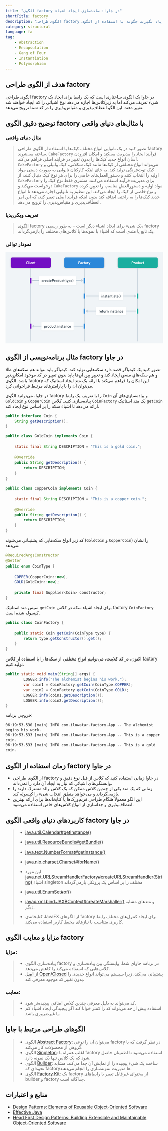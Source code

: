 ```yaml
---
title: "الگوی factory در جاوا: ساده‌سازی ایجاد اشیاء"
shortTitle: factory
description: "الگوی طراحی factory در جاوا را با مثال‌ها و توضیحات دقیق بیاموزید. یاد بگیرید چگونه با استفاده از الگوی factory کدی انعطاف‌پذیر و مقیاس‌پذیر ایجاد کنید. مناسب برای توسعه‌دهندگانی که به دنبال بهبود مهارت‌های طراحی شیءگرا هستند."
category: structural
language: fa
tag:
    - Abstraction
    - Encapsulation
    - Gang of Four
    - Instantiation
    - Polymorphism
---
```


## هدف از الگوی طراحی factory

الگوی طراحی factory در جاوا یک الگوی ساختاری است که یک رابط برای ایجاد یک شیء تعریف می‌کند اما به زیرکلاس‌ها اجازه می‌دهد نوع اشیائی را که ایجاد خواهند شد تغییر دهند. این الگو انعطاف‌پذیری و مقیاس‌پذیری را در کد شما ترویج می‌دهد.

## توضیح دقیق الگوی factory با مثال‌های دنیای واقعی

### مثال دنیای واقعی

> تصور کنید در یک نانوایی انواع مختلف کیک‌ها با استفاده از الگوی طراحی factory ساخته می‌شوند. `CakeFactory` فرآیند ایجاد را مدیریت می‌کند و امکان افزودن آسان انواع جدید کیک‌ها را بدون تغییر در فرآیند اصلی فراهم می‌کند. `CakeFactory` می‌تواند انواع مختلفی از کیک‌ها مانند کیک شکلاتی، کیک وانیلی و کیک توت‌فرنگی تولید کند. به جای اینکه کارکنان نانوایی به صورت دستی مواد اولیه را انتخاب کنند و دستورالعمل‌های خاصی را برای هر نوع کیک دنبال کنند، از `CakeFactory` برای مدیریت فرآیند استفاده می‌کنند. مشتری فقط نوع کیک را درخواست می‌کند و `CakeFactory` مواد اولیه و دستورالعمل مناسب را تعیین کرده و نوع خاصی از کیک را ایجاد می‌کند. این تنظیم به نانوایی اجازه می‌دهد تا انواع جدید کیک‌ها را به راحتی اضافه کند بدون اینکه فرآیند اصلی تغییر کند، که این امر انعطاف‌پذیری و مقیاس‌پذیری را ترویج می‌دهد.

### تعریف ویکی‌پدیا

> الگوی factory یک شیء برای ایجاد اشیاء دیگر است – به طور رسمی، factory یک تابع یا متدی است که اشیاء با نمونه‌ها یا کلاس‌های مختلف را بازمی‌گرداند.

### نمودار توالی

![نمودار توالی factory](./etc/factory-sequence-diagram.png)

## مثال برنامه‌نویسی از الگوی factory در جاوا

تصور کنید یک کیمیاگر قصد دارد سکه‌هایی تولید کند. کیمیاگر باید بتواند هم سکه‌های طلا و هم سکه‌های مسی ایجاد کند و تغییر بین آن‌ها باید بدون تغییر در کد موجود امکان‌پذیر باشد. الگوی factory این امکان را فراهم می‌کند با ارائه یک متد ایجاد استاتیک که می‌توان آن را با پارامترهای مرتبط فراخوانی کرد.

در جاوا، می‌توانید الگوی factory را با تعریف یک رابط `Coin` و پیاده‌سازی‌های آن `GoldCoin` و `CopperCoin` پیاده‌سازی کنید. کلاس `CoinFactory` یک متد استاتیک `getCoin` ارائه می‌دهد تا اشیاء سکه را بر اساس نوع ایجاد کند.

```java
public interface Coin {
    String getDescription();
}
```

```java
public class GoldCoin implements Coin {

    static final String DESCRIPTION = "This is a gold coin.";

    @Override
    public String getDescription() {
        return DESCRIPTION;
    }
}
```

```java
public class CopperCoin implements Coin {
     
    static final String DESCRIPTION = "This is a copper coin.";

    @Override
    public String getDescription() {
        return DESCRIPTION;
    }
}
```

کد زیر انواع سکه‌هایی که پشتیبانی می‌شوند (`GoldCoin` و `CopperCoin`) را نشان می‌دهد.

```java
@RequiredArgsConstructor
@Getter
public enum CoinType {

    COPPER(CopperCoin::new),
    GOLD(GoldCoin::new);

    private final Supplier<Coin> constructor;
}
```

سپس متد استاتیک `getCoin` برای ایجاد اشیاء سکه در کلاس factory `CoinFactory` کپسوله شده است.

```java
public class CoinFactory {

    public static Coin getCoin(CoinType type) {
        return type.getConstructor().get();
    }
}
```

اکنون، در کد کلاینت، می‌توانیم انواع مختلفی از سکه‌ها را با استفاده از کلاس factory تولید کنیم.

```java
public static void main(String[] args) {
        LOGGER.info("The alchemist begins his work.");
        var coin1 = CoinFactory.getCoin(CoinType.COPPER);
        var coin2 = CoinFactory.getCoin(CoinType.GOLD);
        LOGGER.info(coin1.getDescription());
        LOGGER.info(coin2.getDescription());
}
```

خروجی برنامه:

```
06:19:53.530 [main] INFO com.iluwatar.factory.App -- The alchemist begins his work.
06:19:53.533 [main] INFO com.iluwatar.factory.App -- This is a copper coin.
06:19:53.533 [main] INFO com.iluwatar.factory.App -- This is a gold coin.
```

## زمان استفاده از الگوی factory در جاوا

* از الگوی طراحی factory در جاوا زمانی استفاده کنید که کلاس از قبل نوع دقیق و وابستگی‌های اشیائی که نیاز به ایجاد آن دارد را نمی‌داند.
* زمانی که یک متد یکی از چندین کلاس ممکن که یک کلاس والد مشترک دارند را بازمی‌گرداند و می‌خواهد منطق انتخاب شیء را کپسوله کند.
* این الگو معمولاً هنگام طراحی فریم‌ورک‌ها یا کتابخانه‌ها برای ارائه بهترین انعطاف‌پذیری و جداسازی از انواع کلاس‌های خاص استفاده می‌شود.

## کاربردهای دنیای واقعی الگوی factory در جاوا

> * [java.util.Calendar#getInstance()](https://docs.oracle.com/javase/8/docs/api/java/util/Calendar.html#getInstance--)
> * [java.util.ResourceBundle#getBundle()](https://docs.oracle.com/javase/8/docs/api/java/util/ResourceBundle.html#getBundle-java.lang.String-)
> * [java.text.NumberFormat#getInstance()](https://docs.oracle.com/javase/8/docs/api/java/text/NumberFormat.html#getInstance--)
> * [java.nio.charset.Charset#forName()](https://docs.oracle.com/javase/8/docs/api/java/nio/charset/Charset.html#forName-java.lang.String-)
> * این مورد [java.net.URLStreamHandlerFactory#createURLStreamHandler(String)](https://docs.oracle.com/javase/8/docs/api/java/net/URLStreamHandlerFactory.html) اشیاء singleton مختلف را بر اساس یک پروتکل بازمی‌گرداند
> * [java.util.EnumSet#of()](https://docs.oracle.com/javase/8/docs/api/java/util/EnumSet.html#of(E))
> * [javax.xml.bind.JAXBContext#createMarshaller()](https://docs.oracle.com/javase/8/docs/api/javax/xml/bind/JAXBContext.html#createMarshaller--) و متدهای مشابه دیگر.
>
> * کتابخانه‌ی JavaFX از الگوهای factory برای ایجاد کنترل‌های مختلف رابط کاربری متناسب با نیازهای محیط کاربر استفاده می‌کند.

## مزایا و معایب الگوی factory

### مزایا:

> * پیاده‌سازی الگوی factory در برنامه جاوای شما، وابستگی بین پیاده‌سازی و کلاس‌هایی که استفاده می‌کند را کاهش می‌دهد.
> * از [اصل Open/Closed](https://java-design-patterns.com/principles/#open-closed-principle) پشتیبانی می‌کند، زیرا سیستم می‌تواند انواع جدیدی را بدون تغییر کد موجود معرفی کند.

### معایب:

> * کد می‌تواند به دلیل معرفی چندین کلاس اضافی پیچیده‌تر شود.
> * استفاده بیش از حد می‌تواند کد را کمتر خوانا کند اگر پیچیدگی ایجاد اشیاء کم یا غیرضروری باشد.

## الگوهای طراحی مرتبط با جاوا

> * الگوی [Abstract Factory](https://java-design-patterns.com/patterns/abstract-factory/): می‌توان آن را نوعی factory در نظر گرفت که با گروهی از محصولات کار می‌کند.
> * الگوی [Singleton](https://java-design-patterns.com/patterns/singleton/): اغلب همراه با factory استفاده می‌شود تا اطمینان حاصل شود که یک کلاس تنها یک نمونه دارد.
> * الگوی [Builder](https://java-design-patterns.com/patterns/builder/): ساخت یک شیء پیچیده را از نمایش آن جدا می‌کند، مشابه نحوه‌ای که factoryها مدیریت نمونه‌سازی را انجام می‌دهند.
> * الگوی [Factory Kit](https://java-design-patterns.com/patterns/factory-kit/): یک factory از محتوای غیرقابل تغییر با رابط‌های builder و factory جداگانه است.

## منابع و اعتبارات

* [Design Patterns: Elements of Reusable Object-Oriented Software](https://amzn.to/3w0Rk5y)
* [Effective Java](https://amzn.to/4cGk2Jz)
* [Head First Design Patterns: Building Extensible and Maintainable Object-Oriented Software](https://amzn.to/3UpTLrG)
